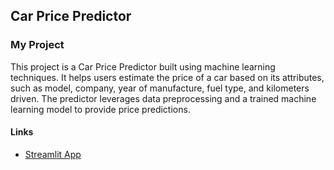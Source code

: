 ## Car Price Predictor

### My Project

This project is a Car Price Predictor built using machine learning techniques. It helps users estimate the price of a car based on its attributes, such as model, company, year of manufacture, fuel type, and kilometers driven. The predictor leverages data preprocessing and a trained machine learning model to provide price predictions.

#### Links

- [Streamlit App](https://predict-your-car-price.streamlit.app/)

